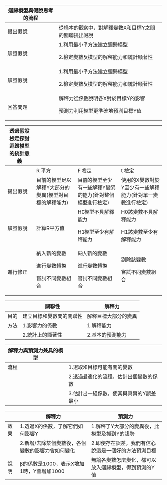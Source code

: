 迴歸模型與假說思考的流程 | | 
------------ | -------------
提出假說 | 從樣本的觀察中，對解釋變數X和目標Y之間的關聯提出假說
驗證假說 | 1.利用最小平方法建立迴歸模型<p>2.檢定變數及模型的解釋能力和統計顯著性
驗證假說 | 1.利用最小平方法建立迴歸模型<p>2.檢定變數及模型的解釋能力和統計顯著性
回答問題 | 解釋力從係數說明各X對於目標Y的影響<p>預測力利用模型更準確地預測目標Y值 

透過假設檢定探討迴歸模型的統計意義 | |  | | 
------------ | ----------- | -------------- | -------------
 |  | R 平方 | F 檢定 | t 檢定
提出假說 | 目前的模型足以解釋Y大部分的變異(模型對目標的解釋能力) | 目前的模型至少有一些解釋Y變異的能力(針對整個模型進行檢定) | 使用的X變數對於Y至少有一些解釋能力(針對單一變數進行檢定)
驗證假說 | 計算R平方值 |H0模型不具解釋能力<p> H1模型至少有解釋能力|H0該變數不具解釋能力<p>H1該變數至少有解釋能力
進行修正 | 納入新的變數<p>進行變數轉換<p>嘗試不同變數組合|納入新的變數<p>進行變數轉換<p>嘗試不同變數組合|剔除該變數<p>嘗試不同變數組合

 |  | 關聯性 |解釋力
-------------- | ----- | ----- 
目的 |建立目標和變數間的關聯性 | 解釋目標大部分的變異 
方法 |1.影響力的係數| 1.解釋能力
 |   | 2.統計上的顯著性 | 2.基本的預測能力  

解釋力與預測力兼具的模型 |  | 
-------------- | ----- | 
流程 | 1.選取和目標可能有關的變數
 |   |2.透過最適化的流程，估計出個變數的係數
 |   |3.估計出一組係數，使其與真實的Y誤差最小

 |  | 解釋力 | 預測力 
-------------- | ----- | ----- 
效果| 1.透過X的係數，了解它們如何影響Y| 1.解釋了Y大部分的變異後，此模型及抓到Y的趨勢
 |   |   2.新增/去除某個變數後，各個變數的影響力會如何變化| 2.即使存在誤差，我們有信心說這是一個好的方法預測目標
說明 | β的係數是1000，表示X增加1時，Y會增加1000 | 無論各變數怎麼變化，都可以放入迴歸模型，得到預測的Y值 |
